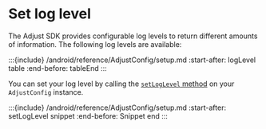 # Set log level

The Adjust SDK provides configurable log levels to return different amounts of information. The following log levels are available:

:::{include} /android/reference/AdjustConfig/setup.md
:start-after: logLevel table
:end-before: tableEnd
:::

You can set your log level by calling the [`setLogLevel` method](android-setLogLevel-invocation) on your `AdjustConfig` instance.

:::{include} /android/reference/AdjustConfig/setup.md
:start-after: setLogLevel snippet
:end-before: Snippet end
:::
